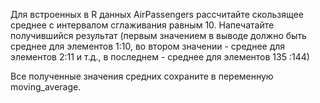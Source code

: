 Для встроенных в R данных AirPassengers рассчитайте скользящее среднее с интервалом сглаживания равным 10. Напечатайте получившийся результат (первым значением в выводе должно быть среднее для элементов 1:10, во втором значении - среднее для элементов 2:11 и т.д., в последнем  - среднее для элементов 135 :144)

Все полученные значения средних сохраните в переменную moving_average.